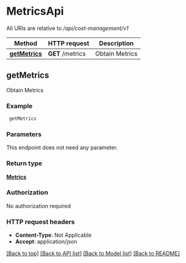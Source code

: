 # MetricsApi

All URIs are relative to */api/cost-management/v1*

Method | HTTP request | Description
------------- | ------------- | -------------
[**getMetrics**](MetricsApi.md#getMetrics) | **GET** /metrics | Obtain Metrics



## getMetrics

Obtain Metrics

### Example

```bash
 getMetrics
```

### Parameters

This endpoint does not need any parameter.

### Return type

[**Metrics**](Metrics.md)

### Authorization

No authorization required

### HTTP request headers

- **Content-Type**: Not Applicable
- **Accept**: application/json

[[Back to top]](#) [[Back to API list]](../README.md#documentation-for-api-endpoints) [[Back to Model list]](../README.md#documentation-for-models) [[Back to README]](../README.md)

